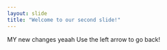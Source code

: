 ```yaml
---
layout: slide
title: "Welcome to our second slide!"
---
```

MY new changes yeaah
Use the left arrow to go back!
